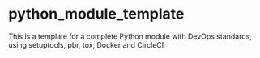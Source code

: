 # python_module_template
This is a template for a complete Python module with DevOps standards, using setuptools, pbr, tox, Docker and CircleCI
